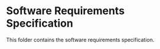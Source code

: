 # Software Requirements Specification

This folder contains the software requirements specification.